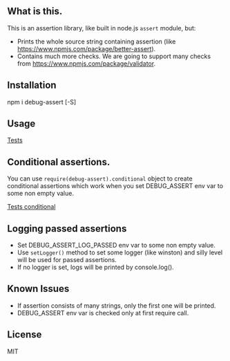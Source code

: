 ## What is this.

This is an assertion library, like built in node.js `assert` module, but:

* Prints the whole source string containing assertion (like https://www.npmjs.com/package/better-assert).
* Contains much more checks. We are going to support many checks from https://www.npmjs.com/package/validator.

## Installation

npm i debug-assert [-S]

## Usage

[Tests](https://github.com/Dzenly/debug-assert.js/tree/master/__tests__/)

## Conditional assertions.

You can use `require(debug-assert).conditional` object
to create conditional assertions
which work when you set DEBUG_ASSERT env var to some non empty value. 

[Tests conditional](https://github.com/Dzenly/debug-assert.js/blob/master/__tests__/test-cond.js)

## Logging passed assertions

* Set DEBUG_ASSERT_LOG_PASSED env var to some non empty value.
* Use `setLogger()` method to set some logger (like winston) and silly level will be used for passed assertions.
* If no logger is set, logs will be printed by console.log().

## Known Issues

* If assertion consists of many strings, only the first one will be printed.
* DEBUG_ASSERT env var is checked only at first require call.

## License

MIT
